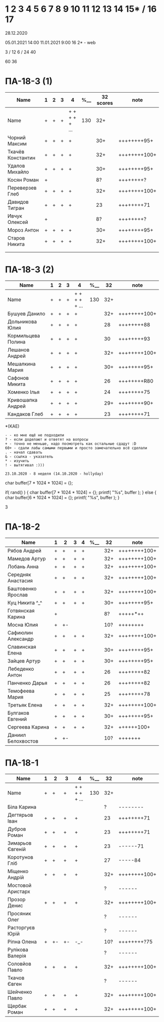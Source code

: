 # 1 2 3 4 5 6 7 8 9 10 11 12 13 14 15* / 16 17

28.12.2020

05.01.2021 14:00
11.01.2021 9:00
16
2* - web


3 / 12
6 / 24
40

60
36


# ПА-18-3 (1) 
|Name|1|2|3|4|________%__________|32 scores|note|
| --- | --- | --- | --- | --- | --- | --- | --- |
|Name		|+|+|+|+ + + + + ...|		130		|32+||
|Чорний Максим		|+|+|+|+|				|30+|++++++++95+|	polazaz
|Ткачёв	Константин	|+|+|+|+|				|32+|++++++++100+|	trems - Сияние Кинг
|Удалов	Михайло		|+|+|+|+|				|30+|++++++++95+|	
|Косян Роман 		|+||||					|8?|++++++++?|		????????????
|Переверзев Глеб	|+|+|+|+|				|32+|++++++++100+| GAP
|Давидов Тигран		|+|+|+|+|				|23|++++++++71|
|Ивчук Олексей		|+||||					|8?|++++++++?|		????????????
|Мороз Антон		|+|+|+|+|				|30+|++++++++95+|
|Старов Никита		|+|+|+|+|				|32+|++++++++100+| GS - GreenShark
||
||

# ПА-18-3 (2) 
|Name|1|2|3|4|________%__________|32|note|
| --- | --- | --- | --- | --- | --- | --- | --- |
|Name		|+|+|+|+ + + + + ...|		130		|32+||
|Бушуев Данило			|+|+|+|+|			|32+|++++++++100+| - BDO		EnigmaMaster
|Дольникова Юлия		|+|+|+|+|			|28|++++++++88|
|Кормильцева Полина		|+|+|+|+|			|30|++++++++93|
|Лешанов Андрей			|+|+|+|+|			|32+|++++++++100+|				EnigmaMaster
|Мешалкина Мария		|+|+|+|+|			|30+|++++++++95+|				EnigmaMaster
|Сафонов Микита			|+|+|+|+|			|26|++++++++R80|
|Хоменко Ілья			|+|+|+|+|			|24|++++++++75|
|Кривошапка Андрей		|+|+|+|+|			|29+|++++++++90+|
|Кандаков Глеб			|+|+|+|+|			|23|++++++++71|

*(KAE)
```
- - ко мне ещё не подходили
? - если доделают и ответят на вопросы 
+ - точно не меньше, надо посмотреть как остальные сдадут :D  
60+ - сдали лабы самыми первыми и просто замечательно всё сделали
. - начал сдавать
& - ссылка - указатель
* - изучить
! - вытягивал :)))

23.10.2020 - 8 неделя (14.10.2020 - hollyday)
```
char buffer[7 * 1024 * 1024] = {};

if( rand() ) {
       char buffer[7 * 1024 * 1024] = {};
       printf( "%s", buffer );
    } else {
       char buffer[6 * 1024 * 1024] = {};
       printf( "%s", buffer );
    }

3
# ПА-18-2
|Name|1|2|3|4|________%__________|32|note|
| --- | --- | --- | --- | --- | --- | --- | --- |
|Рябов Андрей			|+|+|+|+|			|32+|++++++++100+|
|Мамедов Артур			|+|+|+|+|			|32+|++++++++100+|				EnigmaMaster
|Лобань Анна			|+|+|+|+|			|32+|++++++++100+|				EnigmaMaster
|Середняк Анастасия		|+|+|+|+|			|32+|++++++++100+| ABS
|Баштовенко Ярослав		|+|+|+|+|			|32+|++++++++100+|
|Куц Никита	^_^			|+|+|+|+|			|30+|++++++++95+| ^_^
|Готвянская Карина		|+||||				|8?|+++++*++|		????????????
|Мосна Юлия				|+|+-|||			|10?|++++++++|		????????????
|Сафиюлин Александр		|+|+|+|+|			|32+|++++++++100+|				EnigmaMaster
|Славинская Елена		|+|+|+|+|			|30+|++++++++95+| Lena ^_^
|Зайцев Артур			|+|+|+|+|			|30+|++++++++95+|believefenix
|Лебеденко Антон		|+|+|+|+|			|26|++++++++82|
|Панченко Дарья			|+|+|+|+|			|26|++++++++82|
|Темофеева Мария		|+|+|+|+|			|25|++++++++78|
|Третьяк Елена			|+|+|+|+|			|32+|++++++++100+| Grace_Biz  - EnigmaMaster - Объяснить контекст и окно - почему только одно нужно
|Булгаков Евгений		|+|+|+|+|			|30+|++++++++95+| Bumblebee		EnigmaMaster
|Сергеева Карина		|+|+|+|+|			|32+|++++++100+|				EnigmaMaster
|Даниил Белохвостов		|+|+-|||			|10?|+++++++|		????????????

# ПА-18-1
|Name|1|2|3|4|________%__________|32|note|
| --- | --- | --- | --- | --- | --- | --- | --- |
|Name		|+|+|+|+ + + + + ...|		130		|32+||
|Біла Карина			|||||				|?|--------|
|Дегтярьов Іван			|+|+|+|+|			|23|++++++++71|	
|Дубров Роман			|+|+|+|+|			|23|++++++++71|
|Зимарьов Євгеній		|+|+|+|+|			|23|------71|
|Коротунов Гліб			|+|+|+|+|			|27|-----84|
|Міщенко Андрій			|+|+|+|+|			|32+|++++++++100+|				EnigmaMaster
|Мостовой Аристарх		|||||				|?|------|
|Прозор Денис			|+|+|+|+|			|32+|++++++++100+| zonmen		EnigmaMaster
|Просяник Олег			|||||				|?|------|
|Расторгуєв Юрій		|||||				|?|------|
|Ріпна Олена			|+|+-|+-|-_-|		|10?|++++++++?75|	????????????
|Рулікова Валерія		|||||				|?|------|
|Соловйов Павло			|+|+|+|+|			|32+|++++++++100+|				EnigmaMaster
|Ткачов Євген			|||||				|?|------|
|Шейченко Павло			|+|+|+|+|			|32+|++++++++100+|
|Щербак Роман			|+|+|+|+|			|32+|++++++++100+|




